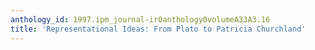```yaml
---
anthology_id: 1997.ipm_journal-ir0anthology0volumeA33A3.16
title: 'Representational Ideas: From Plato to Patricia Churchland'
---
```

